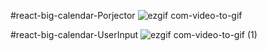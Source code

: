 #react-big-calendar-Porjector
![ezgif com-video-to-gif](https://github.com/kyunghoon5/react-big-calendar-Demo/assets/91506037/c9dd8153-0312-4245-b89a-fb6857e15a1f)


#react-big-calendar-UserInput
![ezgif com-video-to-gif (1)](https://github.com/kyunghoon5/react-big-calendar-Demo/assets/91506037/00af34da-ff4d-4bea-878a-b873b74e2d4a)
